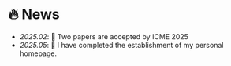 # 🔥 News
- *2025.02*: 🎉 Two papers are accepted by ICME 2025
- *2025.05*: 🎉 I have completed the establishment of my personal homepage.
